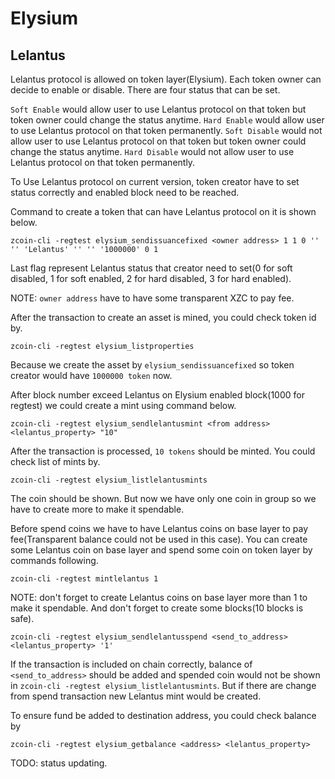 Elysium
===============

Lelantus
--------------

Lelantus protocol is allowed on token layer(Elysium). Each token owner can decide to enable or disable. There are four status that can be set.

`Soft Enable` would allow user to use Lelantus protocol on that token but token owner could change the status anytime.
`Hard Enable` would allow user to use Lelantus protocol on that token permanently.
`Soft Disable` would not allow user to use Lelantus protocol on that token but token owner could change the status anytime.
`Hard Disable` would not allow user to use Lelantus protocol on that token permanently.

To Use Lelantus protocol on current version, token creator have to set status correctly and enabled block need to be reached.

Command to create a token that can have Lelantus protocol on it is shown below.

`zcoin-cli -regtest elysium_sendissuancefixed <owner address> 1 1 0 '' '' 'Lelantus' '' '' '1000000' 0 1`

Last flag represent Lelantus status that creator need to set(0 for soft disabled, 1 for soft enabled, 2 for hard disabled, 3 for hard enabled).

NOTE: `owner address` have to have some transparent XZC to pay fee.

After the transaction to create an asset is mined, you could check token id by.

`zcoin-cli -regtest elysium_listproperties`

Because we create the asset by `elysium_sendissuancefixed` so token creator would have `1000000 token` now.

After block number exceed Lelantus on Elysium enabled block(1000 for regtest) we could create a mint using command below.

`zcoin-cli -regtest elysium_sendlelantusmint <from address> <lelantus_property> "10"`

After the transaction is processed, `10 tokens` should be minted. You could check list of mints by.

`zcoin-cli -regtest elysium_listlelantusmints`

The coin should be shown. But now we have only one coin in group so we have to create more to make it spendable.

Before spend coins we have to have Lelantus coins on base layer to pay fee(Transparent balance could not be used in this case). You can create some Lelantus coin on base layer and spend some coin on token layer by commands following.

`zcoin-cli -regtest mintlelantus 1`

NOTE: don't forget to create Lelantus coins on base layer more than 1 to make it spendable. And don't forget to create some blocks(10 blocks is safe).

`zcoin-cli -regtest elysium_sendlelantusspend <send_to_address> <lelantus_property> '1'`

If the transaction is included on chain correctly, balance of `<send_to_address>` should be added and spended coin would not be shown in `zcoin-cli -regtest elysium_listlelantusmints`. But if there are change from spend transaction new Lelantus mint would be created.

To ensure fund be added to destination address, you could check balance by

`zcoin-cli -regtest elysium_getbalance <address> <lelantus_property>`

TODO: status updating.
